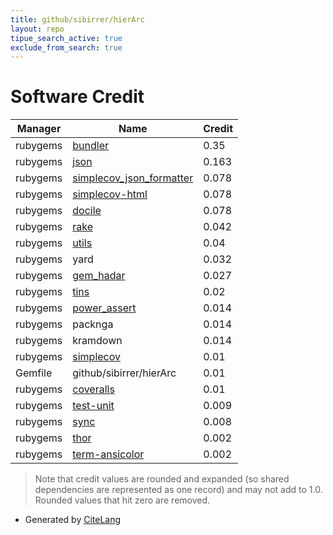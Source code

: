```yaml
---
title: github/sibirrer/hierArc
layout: repo
tipue_search_active: true
exclude_from_search: true
---
```

# Software Credit

|Manager|Name|Credit|
|-------|----|------|
|rubygems|[bundler](https://bundler.io/)|0.35|
|rubygems|[json](http://flori.github.io/json/)|0.163|
|rubygems|[simplecov_json_formatter](https://github.com/fede-moya/simplecov_json_formatter)|0.078|
|rubygems|[simplecov-html](https://github.com/simplecov-ruby/simplecov-html)|0.078|
|rubygems|[docile](https://ms-ati.github.io/docile/)|0.078|
|rubygems|[rake](https://github.com/ruby/rake)|0.042|
|rubygems|[utils](http://github.com/flori/utils)|0.04|
|rubygems|yard|0.032|
|rubygems|[gem_hadar](http://github.com/flori/gem_hadar)|0.027|
|rubygems|[tins](https://github.com/flori/tins)|0.02|
|rubygems|[power_assert](https://github.com/ruby/power_assert)|0.014|
|rubygems|packnga|0.014|
|rubygems|kramdown|0.014|
|rubygems|[simplecov](https://github.com/simplecov-ruby/simplecov)|0.01|
|Gemfile|github/sibirrer/hierArc|0.01|
|rubygems|[coveralls](https://coveralls.io)|0.01|
|rubygems|[test-unit](http://test-unit.github.io/)|0.009|
|rubygems|[sync](https://github.com/ruby/sync)|0.008|
|rubygems|[thor](http://whatisthor.com/)|0.002|
|rubygems|[term-ansicolor](http://flori.github.com/term-ansicolor)|0.002|


> Note that credit values are rounded and expanded (so shared dependencies are represented as one record) and may not add to 1.0. Rounded values that hit zero are removed.


- Generated by [CiteLang](https://github.com/vsoch/citelang)
